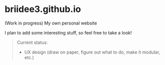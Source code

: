 # briidee3.github.io
(Work in progress) 
My own personal website

I plan to add some interesting stuff, so feel free to take a look!

>Current status:
> - UX design (draw on paper, figure out what to do, make it modular, etc.)
